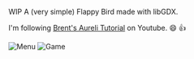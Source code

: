 WIP A (very simple) Flappy Bird made with libGDX.

I'm following [Brent's Aureli Tutorial](https://www.youtube.com/playlist?list=PLZm85UZQLd2TPXpUJfDEdWTSgszionbJy) on Youtube. :smile: :+1:

![Menu](http://i.imgur.com/moXYtOM.png?1) ![Game](http://i.imgur.com/N26Szwr.png?1)
